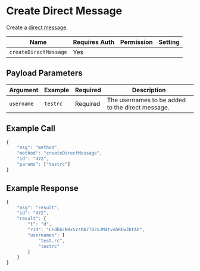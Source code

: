 # Create Direct Message

Create a [direct message](https://docs.rocket.chat/use-rocket.chat/user-guides/rooms/direct-messages).

| Name                  | Requires Auth | Permission | Setting |
| --------------------- | ------------- | ---------- | ------- |
| `createDirectMessage` | Yes           |            |         |

## Payload Parameters

| Argument   | Example  | Required | Description                                      |
| ---------- | -------- | -------- | ------------------------------------------------ |
| `username` | `testrc` | Required | The usernames to be added to the direct message. |

## Example Call

```javascript
{
    "msg": "method",
    "method": "createDirectMessage",
    "id": "472",
    "params": ["testrc"]
}
```

## Example Response

```javascript
{
    "msg": "result",
    "id": "472",
    "result": {
        "t": "d",
        "rid": "LFdhbcNHx5zsMA7T4ZoJM4tvohREwJbtAh",
        "usernames": [
            "test.rc",
            "testrc"
        ]
    }
}
```
